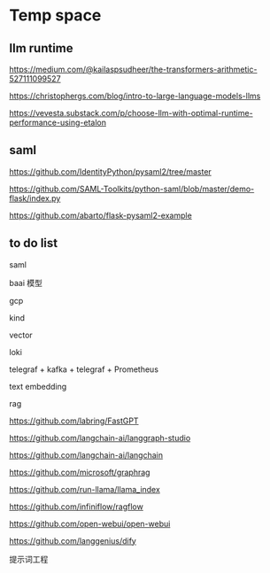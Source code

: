 # Temp space

## llm runtime
https://medium.com/@kailaspsudheer/the-transformers-arithmetic-527111099527

https://christophergs.com/blog/intro-to-large-language-models-llms

https://vevesta.substack.com/p/choose-llm-with-optimal-runtime-performance-using-etalon

## saml
https://github.com/IdentityPython/pysaml2/tree/master

https://github.com/SAML-Toolkits/python-saml/blob/master/demo-flask/index.py

https://github.com/abarto/flask-pysaml2-example

## to do list
saml

baai 模型

gcp

kind

vector

loki

telegraf + kafka + telegraf + Prometheus

text embedding

rag

https://github.com/labring/FastGPT

https://github.com/langchain-ai/langgraph-studio

https://github.com/langchain-ai/langchain

https://github.com/microsoft/graphrag

https://github.com/run-llama/llama_index

https://github.com/infiniflow/ragflow

https://github.com/open-webui/open-webui

https://github.com/langgenius/dify

提示词工程
